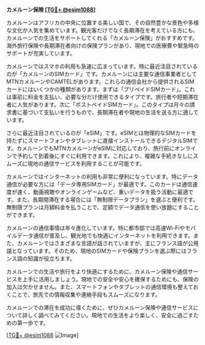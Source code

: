 **カメルーン保険 [[TG💪+ @esim1088](https://t.me/s/esim1088)]**

カメルーンはアフリカの中央に位置する美しい国で、その自然豊かな景色や多様な文化が人気を集めています。観光客だけでなく長期滞在を考えている方にも、カメルーンでの生活をサポートしてくれる「カメルーン保険」がおすすめです。海外旅行保険や長期滞在者向けの保険プランがあり、現地での医療費や緊急時のサポートが充実しています。

カメルーンではスマホの利用も急速に広まっています。特に最近注目されているのが「カメルーンのSIMカード」です。カメルーンには主要な通信事業者としてMTNカメルーンやCAMTELがあります。これらの通信会社から提供されるSIMカードにはいくつかの種類があります。まずは「プリペイドSIMカード」。これは事前に料金を支払い、必要な分だけ使用できるタイプです。旅行者や短期滞在者に人気があります。次に「ポストペイドSIMカード」。このタイプは月々の請求書に基づいて支払いを行うもので、長期滞在者や現地の生活を送る方に適しています。

さらに最近注目されているのが「eSIM」です。eSIMとは物理的なSIMカードを持たずにスマートフォンやタブレットに直接インストールできるデジタルSIMです。カメルーンでもMTNカメルーンがeSIMに対応しており、旅行前にオンラインで予約して到着後にすぐに利用できます。これにより、複雑な手続きなしにスムーズに現地の通信サービスを利用することが可能です。

カメルーンではインターネットの利用も非常に便利になっています。特にデータ通信が必要な方には「データ専用SIMカード」が最適です。このカードは通信速度が速く、動画視聴やオンラインゲームなど、重いデータを扱う活動に最適です。また、長期間滞在する場合には「無制限データプラン」を選ぶと便利です。無制限プランは月額料金を払うことで、定額でデータ通信を使い放題にすることができます。

カメルーンの通信事情は年々進化しています。特に都市部では高速Wi-Fiやモバイルデータ通信が普及し、観光地でも快適にインターネットを利用できます。また、カメルーンではさまざまな言語が話されていますが、主にフランス語が公用語となっています。そのため、現地のSIMカードや保険プランを選ぶ際にはフランス語の知識が役立ちます。

カメルーンでの生活や旅行をより快適にするために、カメルーン保険や通信サービスを上手に活用しましょう。現地での安全や安心を確保するためにも、保険の加入は欠かせません。また、スマートフォンやタブレットの通信環境も整えておくことで、旅先での情報収集や連絡手段もスムーズになります。

カメルーンでの滞在を成功に導くために、ぜひカメルーン保険や通信サービスについて詳しく調べてみてください。現地での生活をより楽しく、安全に過ごすための第一歩です。

[[TG💪+ @esim1088](https://t.me/s/esim1088) ![Image](https://i.postimg.cc/Y0z9fWf4/image.png)]
